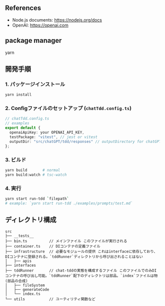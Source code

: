 ## References

- Node.js documents: https://nodejs.org/docs
- OpenAI: https://openai.com

## package manager
yarn

## 開発手順

### 1. パッケージインストール
```bash
yarn install
```

### 2. Configファイルのセットアップ (`chatTdd.config.ts`)
```ts
// chatTdd.config.ts
// examples
export default {
  openaiApiKey: your OPENAI_API_KEY,
  testPackage: "vitest", // jest or vitest
  outputDir: "src/chatGPT/tdd/responses" // outputDirectory for chatGPT response(TestCode and ProgramCode)
};
```

### 3. ビルド
```bash
yarn build       # normal
yarn build:watch # tsc-watch
```

### 4. 実行

```bash
yarn start run-tdd `filepath`
# example: `yarn start run-tdd ./examples/prompts/test.md`
```


## ディレクトリ構成
```
src
├── __tests__       
├── bin.ts          // メインファイル このファイルが実行される
├── container.ts    // DIコンテナの定義ファイル
├── infrastructure  // 必要なモジュールの提供 これはinterfaceに依存しており、DIコンテナに登録される。`tddRunner`ディレクトリから呼び出されることはない
│   ├── apis
├── interfaces
├── tddRunner       // chat-tddの実態を構成するファイル このファイルでのみDIコンテナの呼び出し可能。`tddRunner`配下のディレクトリは部品。`index`ファイルは物(部品の合成)
│   ├── fileSystem
│   ├── generateCode
│   └── index.ts
└── utils           // ユーティリティ関数など
```

